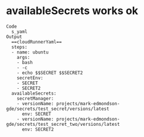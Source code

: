 # availableSecrets works ok

    Code
      s_yaml
    Output
      ==cloudRunnerYaml==
      steps:
      - name: ubuntu
        args:
        - bash
        - -c
        - echo $$SECRET $$SECRET2
        secretEnv:
        - SECRET
        - SECRET2
      availableSecrets:
        secretManager:
        - versionName: projects/mark-edmondson-gde/secrets/test_secret/versions/latest
          env: SECRET
        - versionName: projects/mark-edmondson-gde/secrets/test_secret_two/versions/latest
          env: SECRET2

